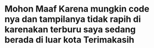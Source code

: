 # Mohon Maaf Karena mungkin code nya dan tampilanya tidak rapih di karenakan terburu saya sedang berada di luar kota Terimakasih
